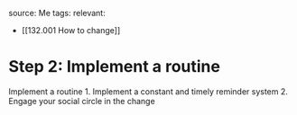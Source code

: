 source: Me
tags:
relevant:
- [[132.001 How to change]]

# Step 2: Implement a routine

Implement a routine
	1. Implement a constant and timely reminder system
	2. Engage your social circle in the change

